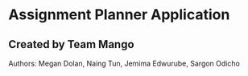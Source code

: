 # Assignment Planner Application
## Created by Team Mango

Authors: Megan Dolan, Naing Tun, Jemima Edwurube, Sargon Odicho

